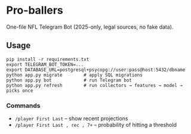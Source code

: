 # Pro-ballers

One-file NFL Telegram Bot (2025-only, legal sources, no fake data).

## Usage

```
pip install -r requirements.txt
export TELEGRAM_BOT_TOKEN=...
export DATABASE_URL=postgresql+psycopg://user:pass@host:5432/dbname
python app.py migrate        # apply SQL migrations
python app.py bot            # run Telegram bot
python app.py refresh        # run collectors → features → model → picks once
```

### Commands
- `/player First Last` – show recent projections
- `/player First Last , rec , 7+` – probability of hitting a threshold
